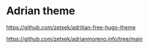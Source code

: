 
# Adrian theme




https://github.com/zetxek/adritian-free-hugo-theme

https://github.com/zetxek/adrianmoreno.info/tree/main
